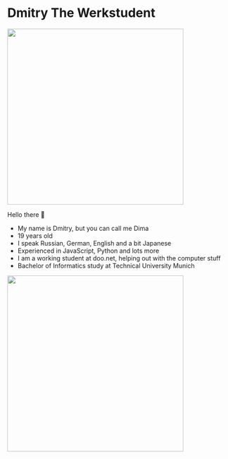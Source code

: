 # Dmitry The Werkstudent

<img src="https://github.com/Dmitry-the-Werkstudent/Dmitry-the-Werkstudent/assets/148325186/6b6c0003-730c-4b8e-9ce5-5faf8b25cad6" width=400>

Hello there 👋
* My name is Dmitry, but you can call me Dima
* 19 years old
* I speak Russian, German, English and a bit Japanese
* Experienced in JavaScript, Python and lots more
* I am a working student at doo.net, helping out with the computer stuff
* Bachelor of Informatics study at Technical University Munich

<img src="https://github.com/Dmitry-the-Werkstudent/Dmitry-the-Werkstudent/assets/148325186/55da2102-80cb-4c78-92e4-ee22e29b720d" width=400>
